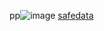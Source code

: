 pp![image](https://docs-api-qa.cloudlabs.ai/repos/raw.githubusercontent.com/DeepaliDhomne/Sample_JsonFile/main/foldertitle/images/image.png?token=8b2t1Sg45N8JBe8QNwBlyhJq)
[safe](https://docs-api-qa.cloudlabs.ai/repos/raw.githubusercontent.com/DeepaliDhomne/Sample_JsonFile/main/foldertitle/files/safe.txt)[data](http://labguideeditor.azurewebsites.net)